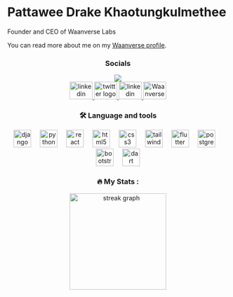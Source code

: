 <h1 align="left">Pattawee Drake Khaotungkulmethee</h1>
<p align="left">
Founder and CEO of Waanverse Labs</p>
<p align="left">
    You can read more about me on my <a href="https://www.waanverse.com/executives/khaotungkulmethee-pattawee/" target="_blank">Waanverse profile</a>.
</p>

<h3 align="center">Socials</h3>

<div align="center">
    <img src="https://visitor-badge.laobi.icu/badge?page_id=Theetawee.Theetawee&right_color=teal&left_text=views" />
</div>

<div align="center">
    <a href="https://www.linkedin.com/in/theetawee/" target="_blank">
        <img src="https://raw.githubusercontent.com/maurodesouza/profile-readme-generator/master/src/assets/icons/social/linkedin/default.svg" width="52" height="40" alt="linkedin logo" />
    </a>
    <a href="https://twitter.com/theetawee" target="_blank">
        <img src="https://raw.githubusercontent.com/maurodesouza/profile-readme-generator/master/src/assets/icons/social/twitter/default.svg" width="52" height="40" alt="twitter logo" />
    </a>
<a href="https://www.facebook.com/profile.php?id=61550328425580" target="_blank">
        <img src="https://raw.githubusercontent.com/maurodesouza/profile-readme-generator/master/src/assets/icons/social/facebook/default.svg" width="52" height="40" alt="linkedin logo" />
    </a>
    <a href="https://www.waanverse.com/en-us/executives/khaotungkulmethee-pattawee/" target="_blank">
        <img src="https://theetawee.github.io/Theetawee/images/waanverse/logo.svg" width="52" height="40" alt="Waanverse logo" />
    </a>
</div>

<h3 align="center">🛠 Language and tools</h3>

<div align="center">
    <img src="https://cdn.jsdelivr.net/gh/devicons/devicon/icons/django/django-plain.svg" height="40" alt="django logo" />
    <img width="12" />
    <img src="https://cdn.jsdelivr.net/gh/devicons/devicon/icons/python/python-original.svg" height="40" alt="python logo" />
    <img width="12" />
    <img src="https://cdn.jsdelivr.net/gh/devicons/devicon/icons/react/react-original.svg" height="40" alt="react logo" />
    <img width="12" />
    <img src="https://cdn.jsdelivr.net/gh/devicons/devicon/icons/html5/html5-original.svg" height="40" alt="html5 logo" />
    <img width="12" />
    <img src="https://cdn.jsdelivr.net/gh/devicons/devicon/icons/css3/css3-original.svg" height="40" alt="css3 logo" />
    <img width="12" />
    <img src="https://cdn.jsdelivr.net/gh/devicons/devicon/icons/tailwindcss/tailwindcss-original-wordmark.svg" height="40" alt="tailwindcss logo" />
    <img width="12" />
    <img src="https://cdn.jsdelivr.net/gh/devicons/devicon/icons/flutter/flutter-original.svg" height="40" alt="flutter logo" />
    <img width="12" />
    <img src="https://cdn.jsdelivr.net/gh/devicons/devicon/icons/postgresql/postgresql-original.svg" height="40" alt="postgresql logo" />
    <img width="12" />
    <img src="https://cdn.jsdelivr.net/gh/devicons/devicon/icons/bootstrap/bootstrap-original.svg" height="40" alt="bootstrap logo" />
    <img width="12" />
    <img src="https://cdn.jsdelivr.net/gh/devicons/devicon/icons/dart/dart-original.svg" height="40" alt="dart logo" />
</div>

<h3 align="center">🔥 My Stats :</h3>

<div align="center">
    <img src="https://streak-stats.demolab.com?user=Theetawee&locale=en&mode=daily&theme=dark&hide_border=false&border_radius=5&order=3" height="220" alt="streak graph" />
</div>
